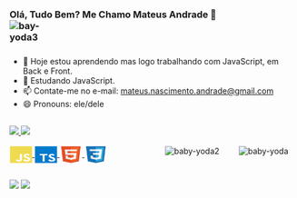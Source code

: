 ### Olá, Tudo Bem? Me Chamo Mateus Andrade 👋<div><img align="left" alt="bay-yoda3" height="50" width="60" src="https://c.tenor.com/4P02Cdfd26MAAAAi/baby-yoda-so-cute.gif">
</div>
<br>
<br>

- 🔭 Hoje estou aprendendo mas logo trabalhando com JavaScript, em Back e Front.
- 🌱 Estudando JavaScript.
- 📫 Contate-me no e-mail: mateus.nascimento.andrade@gmail.com
- 😄 Pronouns: ele/dele
##
 <div>
  <a href="https://github.com/MateuzAndrade">
  <img height="130em" src="https://github-readme-stats.vercel.app/api?username=mateuzandrade&show_icons=true&theme=dark&include_all_commits=true&count_private=true"/>
  <img height="130em" src="https://github-readme-stats.vercel.app/api/top-langs/?username=mateuzandrade&layout=compact&langs_count=7&theme=dark"/>
</div>
  
  <div style="display: inline_block"><br>
  <img align="center" alt="Rafa-Js" height="30" width="40" src="https://raw.githubusercontent.com/devicons/devicon/master/icons/javascript/javascript-plain.svg">
  <img align="center" alt="Rafa-Ts" height="30" width="40" src="https://raw.githubusercontent.com/devicons/devicon/master/icons/typescript/typescript-plain.svg">
  <img align="center" alt="Rafa-HTML" height="30" width="40" src="https://raw.githubusercontent.com/devicons/devicon/master/icons/html5/html5-original.svg">
  <img align="center" alt="Rafa-CSS" height="30" width="40" src="https://raw.githubusercontent.com/devicons/devicon/master/icons/css3/css3-original.svg">
  <img align="right" alt="baby-yoda" height="90" width="100" src="https://c.tenor.com/K7l3fDqAQA8AAAAi/baby-yoda-star-wars.gif">
  <img align="right" alt="baby-yoda2" height="90" width="130" src="https://c.tenor.com/6Ja4z2BN2-gAAAAi/baby-yoda.gif">
</div>
  
 ##
  
<div> 
  <a href = "mailto:mateus.nascimento.andrade@gmail.com"><img src="https://img.shields.io/badge/-Gmail-%23333?style=for-the-badge&logo=gmail&logoColor=white" target="_blank"></a>
  <a href="https://www.linkedin.com/in/mateus-nascimento-andrade/" target="_blank"><img src="https://img.shields.io/badge/-LinkedIn-%230077B5?style=for-the-badge&logo=linkedin&logoColor=white" target="_blank"></a> 
